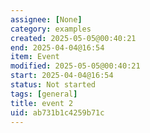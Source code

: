 ```yaml
---
assignee: [None]
category: examples
created: 2025-05-05@00:40:21
end: 2025-04-04@16:54
item: Event
modified: 2025-05-05@00:40:21
start: 2025-04-04@16:54
status: Not started
tags: [general]
title: event 2
uid: ab731b1c4259b71c
---
```


